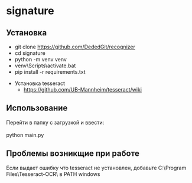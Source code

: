 # signature

## Установка
  + git clone https://github.com/DededGit/recognizer
  + cd signature
  + python -m venv venv
  + venv\Scripts\activate.bat
  + pip install -r requirements.txt
- Установка tesseract
  + https://github.com/UB-Mannheim/tesseract/wiki

## Использование

Перейти в папку с загрузкой и ввести:<br><br> python main.py

## Проблемы возникщие при работе
Если выдает ошибку что tesseract не установлен, добавьте C:\Program Files\Tesseract-OCR\ в PATH windows
